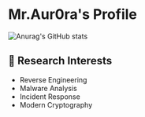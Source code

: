 # Mr.Aur0ra's Profile

<!--
<img src ="https://github-readme-stats.vercel.app/api?username=Mr-Aur0ra&show_icons=true&hide_border=true&theme=graywhite&include_all_commits=true&count_private=true"><img src ="https://github-readme-stats.vercel.app/api/top-langs/?username=Mr-Aur0ra&layout=compact&hide_border=true&langs_count=10&theme=graywhite&include_all_commits=true&count_private=true">
-->

![Anurag's GitHub stats](https://github-readme-stats.vercel.app/api?username=anuraghazra&show_icons=true&theme=radical)

## 🔭 Research Interests
- Reverse Engineering
- Malware Analysis
- Incident Response
- Modern Cryptography

<!--
- 🌱 I’m currently learning ...
- 👯 I’m looking to collaborate on ...
- 🤔 I’m looking for help with ...
- 💬 Ask me about ...
- 📫 How to reach me: ...
- 😄 Pronouns: ...
- ⚡ Fun fact: ...
-->
